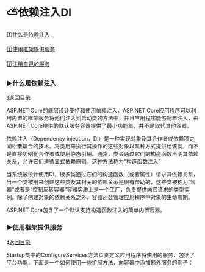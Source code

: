 # :partly_sunny:依赖注入DI #

<p id="t"></p>

:one:[什么是依赖注入](#a1)

:two:[使用框架提供服务](#a2)

:three:[注册自己的服务](#a3)

<p id="a1"></p>

### :arrow_forward:什么是依赖注入 ### 

:arrow_double_up:[返回目录](#t)

ASP.NET Core的底层设计支持和使用依赖注入，ASP.NET Core应用程序可以利用内置的框架服务将他们注入到启动类的方法中，并且应用程序能够配置注入，由ASP.NET Core提供的默认服务容器提供了最小功能集，并不是取代其他容器。

依赖注入（Dependency injection，DI）是一种实现对象及其合作者或依赖项之间松散耦合的技术。将类用来执行其操作的这些对象以某种方式提供给该类，而不是直接实例化合作者或使用静态引用。通常，类会通过它们的构造函数声明其依赖关系，允许它们遵循显式依赖原则。这种方法称为“构造函数注入”

当系统被设计使用DI，很多类通过它们的构造函数（或者属性）请求其依赖关系，当一个类被用来创建这些类及其相关的依赖关系是很有帮助的，这些类被称为“容器”或者是“控制反转容器”容器实质上是一个工厂，负责提供向它请求的类型实例。除了创建对象的依赖关系之外，容器还会管理应用程序中对象的生命周期。

ASP.NET Core包含了一个默认支持构造函数注入的简单内置容器。

<p id="a2"></p>

### :arrow_forward:使用框架提供服务 ### 

:arrow_double_up:[返回目录](#t)

Startup类中的ConfigureServices方法负责定义应用程序将使用的服务，包括了平台功能，下面是一个如何使用一些扩展方法，向容器中添加额外服务的例子：

`````
























